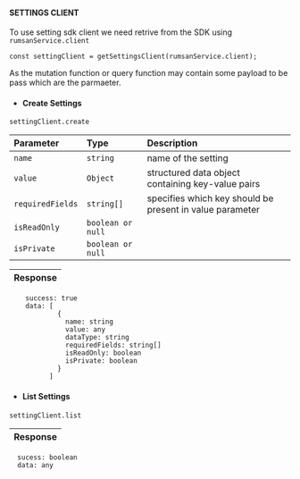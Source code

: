 #### SETTINGS CLIENT

To use setting sdk client we need retrive from the SDK using `rumsanService.client`

```
const settingClient = getSettingsClient(rumsanService.client);

```

As the mutation function or query function may contain some payload to be pass which are the parmaeter.

- #### Create Settings

```
settingClient.create
```

| Parameter        | Type              | Description                                              |
| :--------------- | :---------------- | :------------------------------------------------------- |
| `name`           | `string`          | name of the setting                                      |
| `value`          | `Object`          | structured data object containing key-value pairs        |
| `requiredFields` | `string[]`        | specifies which key should be present in value parameter |
| `isReadOnly`     | `boolean or null` |
| `isPrivate`      | `boolean or null` |

| Response |
| :------- |

```
    success: true
    data: [
            {
              name: string
              value: any
              dataType: string
              requiredFields: string[]
              isReadOnly: boolean
              isPrivate: boolean
            }
          ]
```

- #### List Settings

```
settingClient.list
```

| Response |
| :------- |

```
  sucess: boolean
  data: any
```
